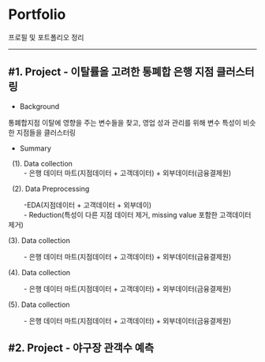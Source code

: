<h1> Portfolio </h1>
프로필 및 포트폴리오 정리
<hr>
<h2> #1. Project - 이탈률을 고려한 통폐합 은행 지점 클러스터링 </h2> 

- Background 
 <p>통폐합지점 이탈에 영향을 주는 변수들을 찾고, 영업 성과 관리를 위해 변수 특성이 비슷한 지점들을 클러스터링</p>

- Summary
<p>&nbsp;&nbsp;(1). Data collection <br>
         - 은행 데이터 마트(지점데이터 + 고객데이터) + 외부데이터(금융결제원)</p>
<p>&nbsp;&nbsp;(2). Data Preprocessing </p>
         -EDA(지점데이터 + 고객데이터 + 외부데이) <br>
         - Reduction(특성이 다른 지점 데이터  제거, missing value 포함한 고객데이터 제거)
         
 <p> (3). Data collection </p>
         - 은행 데이터 마트(지점데이터 + 고객데이터) + 외부데이터(금융결제원)
 <p> (4). Data collection </p>
         - 은행 데이터 마트(지점데이터 + 고객데이터) + 외부데이터(금융결제원)
 <p> (5). Data collection </p>
         - 은행 데이터 마트(지점데이터 + 고객데이터) + 외부데이터(금융결제원)


<h2> #2. Project - 야구장 관객수 예측 </h2> 
